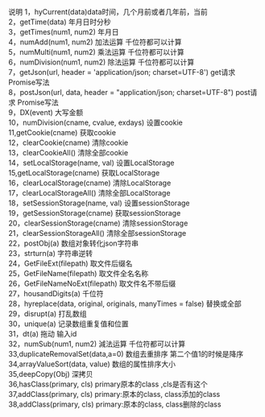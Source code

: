 说明
1，hyCurrent(data)data时间，几个月前或者几年前，当前  
2，getTime(data) 年月日时分秒  
3，getTimes(num1, num2) 年月日  
4，numAdd(num1, num2) 加法运算 千位符都可以计算  
5，numMulti(num1, num2) 乘法运算 千位符都可以计算  
6，numDivision(num1, num2) 除法运算 千位符都可以计算  
7，getJson(url, header = 'application/json; charset=UTF-8') get请求 Promise写法  
8，postJson(url, data, header = "application/json; charset=UTF-8")  post请求 Promise写法  
9，DX(event) 大写金额   
10，numDivision(cname, cvalue, exdays) 设置cookie   
11,getCookie(cname) 获取cookie   
12，clearCookie(cname) 清除cookie   
13，clearCookieAll() 清除全部cookie   
14，setLocalStorage(name, val) 设置LocalStorage   
15,getLocalStorage(cname) 获取LocalStorage   
16，clearLocalStorage(cname) 清除LocalStorage   
17，clearLocalStorageAll() 清除全部LocalStorage   
18，setSessionStorage(name, val) 设置sessionStorage   
19，getSessionStorage(cname) 获取sessionStorage   
20，clearSessionStorage(cname) 清除sessionStorage   
21，clearSessionStorageAll() 清除全部sessionStorage   
22，postObj(a) 数组对象转化json字符串   
23，strturn(a) 字符串逆转   
24，GetFileExt(filepath) 取文件后缀名   
25，GetFileName(filepath) 取文件全名名称   
26，GetFileNameNoExt(filepath) 取文件名不带后缀   
27，housandDigits(a) 千位符   
28，hyreplace(data, original, originals, manyTimes = false) 替换或全部   
29，disrupt(a) 打乱数组   
30，unique(a) 记录数组重复值和位置   
31，dt(a) 拖动 输入id  
32，numSub(num1, num2) 減法运算 千位符都可以计算  
33,duplicateRemovalSet(data,a=0) 数组去重排序 第二个值1的时候是降序  
34,arrayValueSort(data, value) 数组的属性排序大小  
35,deepCopy(Obj) 深拷贝  
36,hasClass(primary, cls)  primary原本的class ,cls是否有这个  
37,addClass(primary, cls)  primary:原本的class, class添加的class  
38,addClass(primary, cls)  primary:原本的class, class删除的class  